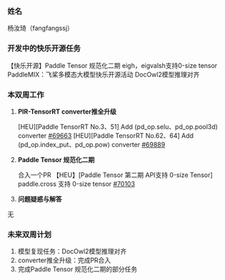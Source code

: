 ### 姓名

杨汝琦（fangfangssj）

### 开发中的快乐开源任务

【快乐开源】Paddle Tensor 规范化二期 eigh，eigvalsh支持0-size tensor
PaddleMIX：飞桨多模态大模型快乐开源活动 DocOwl2模型推理对齐

### 本双周工作
1. **PIR-TensorRT converter推全升级**

    [HEU][Paddle TensorRT No.3、51] Add (pd_op.selu、pd_op.pool3d) converter [#69663](https://github.com/PaddlePaddle/Paddle/pull/69663)
    [HEU][Paddle TensorRT No.62、64] Add (pd_op.index_put、pd_op.pow) converter [#69889](https://github.com/PaddlePaddle/Paddle/pull/69889)
   
3. **Paddle Tensor 规范化二期** 

    合入一个PR 【HEU】[Paddle Tensor 第二期 API支持 0-size Tensor] paddle.cross 支持 0-size tensor [#70103](https://github.com/PaddlePaddle/Paddle/pull/70103)
   
3. **问题疑惑与解答**

无

### 未来双周计划

1. 模型复现任务：DocOwl2模型推理对齐
2. converter推全升级：完成PR合入
3. 完成Paddle Tensor 规范化二期的部分任务
